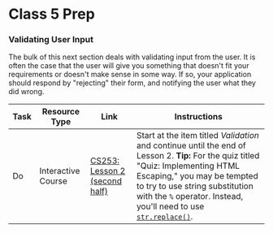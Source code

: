 # Class 5 Prep

### Validating User Input

The bulk of this next section deals with validating input from the user. It is often the case that the user will give you something that doesn't fit your requirements or doesn't make sense in some way. If so, your application should respond by "rejecting" their form, and notifying the user what they did wrong.

Task | Resource Type | Link | Instructions
|----|---------------|------|-------------|
Do | Interactive Course | [CS253: Lesson 2 (second half)][lesson-2] | Start at the item titled *Validation* and continue until the end of Lesson 2. **Tip:** For the quiz titled "Quiz: Implementing HTML Escaping," you may be tempted to try to use string substitution with the `%` operator. Instead, you'll need to use [`str.replace()`](https://docs.python.org/2/library/stdtypes.html?highlight=str.replace#str.replace).


[lesson-2]: https://classroom.udacity.com/courses/cs253/lessons/48736183/concepts/3150565890923#
